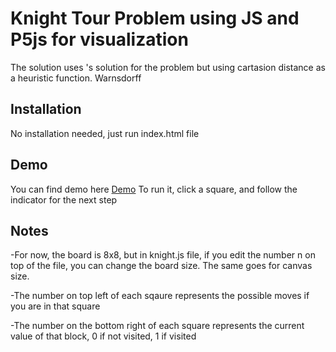 # Knight Tour Problem using JS and P5js for visualization

The solution uses 's solution for the problem but using cartasion distance as a heuristic function.
Warnsdorff
## Installation
No installation needed, just run index.html file

## Demo
You can find demo here [Demo](https://labibismaiel.github.io/knightTour/)
To run it, click a square, and follow the indicator for the next step

## Notes
-For now, the board is 8x8, but in knight.js file, if you edit the number n on top of the file, you can change the board size.
The same goes for canvas size.

-The number on top left of each sqaure represents the possible moves if you are in that square

-The number on the bottom right of each square represents the current value of that block, 0 if not visited, 1 if visited
